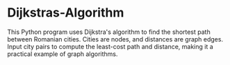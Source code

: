 # Dijkstras-Algorithm
This Python program uses Dijkstra's algorithm to find the shortest path between Romanian cities. Cities are nodes, and distances are graph edges. Input city pairs to compute the least-cost path and distance, making it a practical example of graph algorithms.
